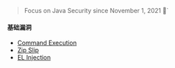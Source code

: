 > Focus on Java Security since November 1, 2021 👣`

#### 基础漏洞
- [Command Execution](https://github.com/pen4uin/awesome-java-security/tree/main/java#command-execution-%E5%91%BD%E4%BB%A4%E6%89%A7%E8%A1%8C)
- [Zip Slip](https://github.com/pen4uin/awesome-java-security/tree/main/java#zip-slip)
- [EL Injection](https://github.com/pen4uin/awesome-java-security/tree/main/java#el-injection)



